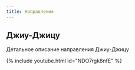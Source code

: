 ```yaml
---
title: Направления
---
```


## Джиу-Джицу

Детальное описание направления Джиу-Джицу

{% include youtube.html id="NDO7rgk8nfE" %}
